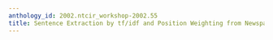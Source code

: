 ```yaml
---
anthology_id: 2002.ntcir_workshop-2002.55
title: Sentence Extraction by tf/idf and Position Weighting from Newspaper Articles
---
```

